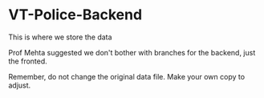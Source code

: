 # VT-Police-Backend

This is where we store the data

Prof Mehta suggested we don't bother with branches for the backend, just the fronted.  

Remember, do not change the original data file.  Make your own copy to adjust.
